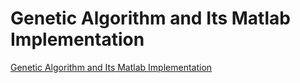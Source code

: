 # Genetic Algorithm and Its Matlab Implementation
[Genetic Algorithm and Its Matlab Implementation](https://aiwithcloud.com/2022/09/19/genetic_algorithm_and_its_matlab_implementation/)